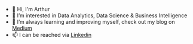- 👋 Hi, I'm Arthur 
- 👀 I’m interested in Data Analytics, Data Science & Business Intelligence
- 🌱 I’m always learning and improving myself, check out my blog on <a href= "medium.com/arthuruchebo2">Medium</a>
- 📫 I can be reached via <a href= "linkedin.com/in/arthuruchebo">Linkedin</a>

<!---
arthuruchebo/arthuruchebo is a ✨ special ✨ repository because its `README.md` (this file) appears on your GitHub profile.
You can click the Preview link to take a look at your changes.
--->
